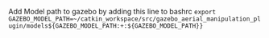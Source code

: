 Add Model path to gazebo by adding this line to bashrc
`export GAZEBO_MODEL_PATH=~/catkin_workspace/src/gazebo_aerial_manipulation_plugin/models${GAZEBO_MODEL_PATH:+:${GAZEBO_MODEL_PATH}}`
